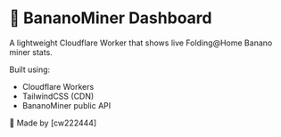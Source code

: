 # 🍌 BananoMiner Dashboard

A lightweight Cloudflare Worker that shows live Folding@Home Banano miner stats.

Built using:
- Cloudflare Workers
- TailwindCSS (CDN)
- BananoMiner public API

💛 Made by [cw222444]
